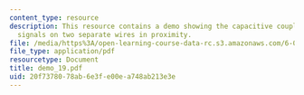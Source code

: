 ```yaml
---
content_type: resource
description: This resource contains a demo showing the capacitive coupling between
  signals on two separate wires in proximity.
file: /media/https%3A/open-learning-course-data-rc.s3.amazonaws.com/6-002-circuits-and-electronics-spring-2007/20f7378078ab6e3fe00ea748ab213e3e_demo_19.pdf
file_type: application/pdf
resourcetype: Document
title: demo_19.pdf
uid: 20f73780-78ab-6e3f-e00e-a748ab213e3e
---
```

